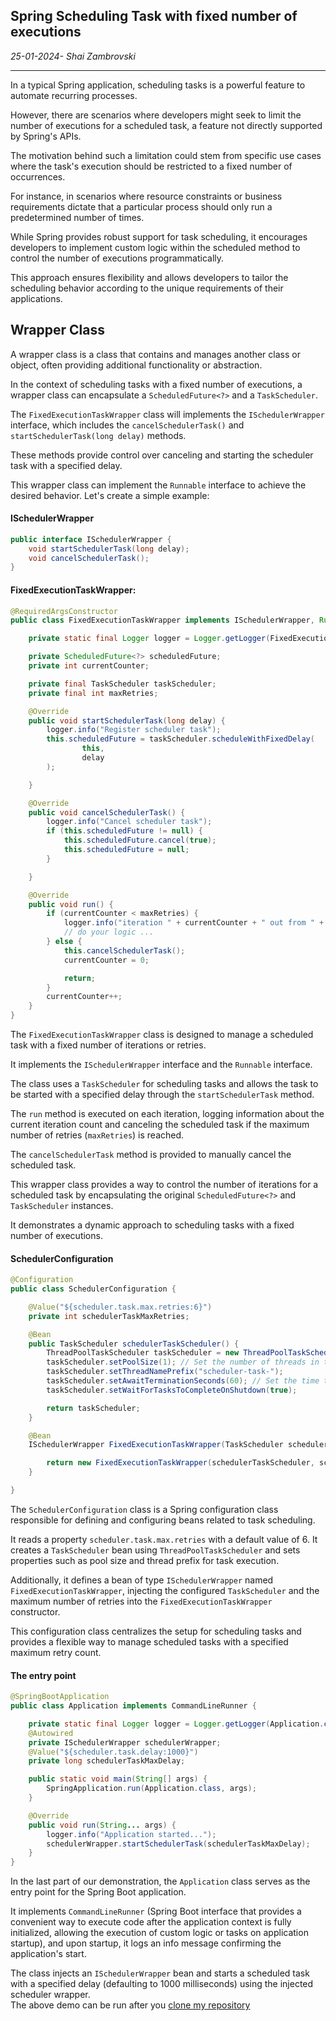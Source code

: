 ## Spring Scheduling Task with fixed number of executions

_25-01-2024- Shai Zambrovski_

---

In a typical Spring application, scheduling tasks is a powerful feature to automate recurring processes.

However, there are scenarios where developers might seek to limit the number of executions for a scheduled task, a feature not directly supported by Spring's APIs.

The motivation behind such a limitation could stem from specific use cases where the task's execution should be restricted to a fixed number of occurrences. 

For instance, in scenarios where resource constraints or business requirements dictate that a particular process should only run a predetermined number of times.

While Spring provides robust support for task scheduling, it encourages developers to implement custom logic within the scheduled method to control the number of executions programmatically.

This approach ensures flexibility and allows developers to tailor the scheduling behavior according to the unique requirements of their applications.

## Wrapper Class

A wrapper class is a class that contains and manages another class or object, often providing additional functionality or abstraction.

In the context of scheduling tasks with a fixed number of executions, a wrapper class can encapsulate a `ScheduledFuture<?>` and a `TaskScheduler`.

The `FixedExecutionTaskWrapper` class will implements the `ISchedulerWrapper` interface, which includes the `cancelSchedulerTask()` and `startSchedulerTask(long delay)` methods. 

These methods provide control over canceling and starting the scheduler task with a specified delay.

This wrapper class can implement the `Runnable` interface to achieve the desired behavior. Let's create a simple example:

#### ISchedulerWrapper

```java
public interface ISchedulerWrapper {
    void startSchedulerTask(long delay);
    void cancelSchedulerTask();
}
```

#### FixedExecutionTaskWrapper:

```java
@RequiredArgsConstructor
public class FixedExecutionTaskWrapper implements ISchedulerWrapper, Runnable {

    private static final Logger logger = Logger.getLogger(FixedExecutionTaskWrapper.class.getName());

    private ScheduledFuture<?> scheduledFuture;
    private int currentCounter;

    private final TaskScheduler taskScheduler;
    private final int maxRetries;

    @Override
    public void startSchedulerTask(long delay) {
        logger.info("Register scheduler task");
        this.scheduledFuture = taskScheduler.scheduleWithFixedDelay(
                this,
                delay
        );

    }

    @Override
    public void cancelSchedulerTask() {
        logger.info("Cancel scheduler task");
        if (this.scheduledFuture != null) {
            this.scheduledFuture.cancel(true);
            this.scheduledFuture = null;
        }

    }

    @Override
    public void run() {
        if (currentCounter < maxRetries) {
            logger.info("iteration " + currentCounter + " out from " + maxRetries);
            // do your logic ...
        } else {
            this.cancelSchedulerTask();
            currentCounter = 0;

            return;
        }
        currentCounter++;
    }
}
```

The `FixedExecutionTaskWrapper` class is designed to manage a scheduled task with a fixed number of iterations or retries.

It implements the `ISchedulerWrapper` interface and the `Runnable` interface.

The class uses a `TaskScheduler` for scheduling tasks and allows the task to be started with a specified delay through the `startSchedulerTask` method.

The `run` method is executed on each iteration, logging information about the current iteration count and canceling the scheduled task if the maximum number of retries (`maxRetries`) is reached.

The `cancelSchedulerTask` method is provided to manually cancel the scheduled task.

This wrapper class provides a way to control the number of iterations for a scheduled task by encapsulating the original `ScheduledFuture<?>` and `TaskScheduler` instances.

It demonstrates a dynamic approach to scheduling tasks with a fixed number of executions.

#### SchedulerConfiguration

```java
@Configuration
public class SchedulerConfiguration {

    @Value("${scheduler.task.max.retries:6}")
    private int schedulerTaskMaxRetries;

    @Bean
    public TaskScheduler schedulerTaskScheduler() {
        ThreadPoolTaskScheduler taskScheduler = new ThreadPoolTaskScheduler();
        taskScheduler.setPoolSize(1); // Set the number of threads in the pool
        taskScheduler.setThreadNamePrefix("scheduler-task-");
        taskScheduler.setAwaitTerminationSeconds(60); // Set the time to wait for scheduled tasks to finish
        taskScheduler.setWaitForTasksToCompleteOnShutdown(true);

        return taskScheduler;
    }

    @Bean
    ISchedulerWrapper FixedExecutionTaskWrapper(TaskScheduler schedulerTaskScheduler) {

        return new FixedExecutionTaskWrapper(schedulerTaskScheduler, schedulerTaskMaxRetries);
    }

}
```

The `SchedulerConfiguration` class is a Spring configuration class responsible for defining and configuring beans related to task scheduling. 

It reads a property `scheduler.task.max.retries` with a default value of 6. It creates a `TaskScheduler` bean using `ThreadPoolTaskScheduler` and sets properties such as pool size and thread prefix for task execution.

Additionally, it defines a bean of type `ISchedulerWrapper` named `FixedExecutionTaskWrapper`, injecting the configured `TaskScheduler` and the maximum number of retries into the `FixedExecutionTaskWrapper` constructor. 

This configuration class centralizes the setup for scheduling tasks and provides a flexible way to manage scheduled tasks with a specified maximum retry count.

#### The entry point

```java
@SpringBootApplication
public class Application implements CommandLineRunner {

    private static final Logger logger = Logger.getLogger(Application.class.getName());
    @Autowired
    private ISchedulerWrapper schedulerWrapper;
    @Value("${scheduler.task.delay:1000}")
    private long schedulerTaskMaxDelay;

    public static void main(String[] args) {
        SpringApplication.run(Application.class, args);
    }

    @Override
    public void run(String... args) {
        logger.info("Application started...");
        schedulerWrapper.startSchedulerTask(schedulerTaskMaxDelay);
    }
}
```

In the last part of our demonstration, the `Application` class serves as the entry point for the Spring Boot application.

It implements `CommandLineRunner` (Spring Boot interface that provides a convenient way to execute code after the application context is fully initialized, allowing the execution of custom logic or tasks on application startup), and upon startup, it logs an info message confirming the application's start.

The class injects an `ISchedulerWrapper` bean and starts a scheduled task with a specified delay (defaulting to 1000 milliseconds) using the injected scheduler wrapper.  
The above demo can be run after you [clone my repository](https://github.com/shaikezam/Spring-Scheduling-Task-With-Counter)